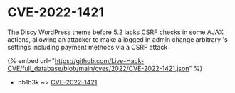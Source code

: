 # CVE-2022-1421

The Discy WordPress theme before 5.2 lacks CSRF checks in some AJAX actions, allowing an attacker to make a logged in admin change arbitrary 's settings including payment methods via a CSRF attack

{% embed url="https://github.com/Live-Hack-CVE/full_database/blob/main/cves/2022/CVE-2022-1421.json" %}


* nb1b3k ~> [CVE-2022-1421](https://www.alice-snow.ru/2022/database/cve-2022-1421/cve-2022-1421-nb1b3k)